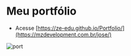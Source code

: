 # Meu portfólio
- Acesse [https://ze-edu.github.io/Portfolio/](https://mzdevelopment.com.br/jose/)

![port](https://user-images.githubusercontent.com/75598729/229137490-772dd628-9d19-46eb-a779-6126b0b6ac46.PNG)
